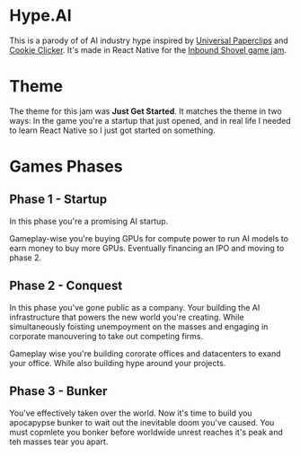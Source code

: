 # Hype.AI

This is a parody of of AI industry hype inspired by [Universal Paperclips](https://www.decisionproblem.com/paperclips/) and [Cookie Clicker](https://orteil.dashnet.org/cookieclicker/). It's made in React Native for the [Inbound Shovel game jam](https://itch.io/jam/shovel-jam-2025).


# Theme

The theme for this jam was **Just Get Started**.  It matches the theme in two ways: In the game you're a startup that just opened, and in real life I needed to learn React Native so I just got started on something.


# Games Phases

## Phase 1 - Startup

In this phase you're a promising AI startup. 

Gameplay-wise you're buying GPUs for compute power to run AI models to earn money to buy more GPUs. Eventually financing an IPO and moving to phase 2.

## Phase 2 - Conquest

In this phase you've gone public as a company. Your building the AI infrastructure that powers the new world you're creating. While simultaneously foisting unempoyment on the masses and engaging in corporate manouvering to take out competing firms.

Gameplay wise you're building cororate offices and datacenters to exand your office. While also building hype around your projects.

## Phase 3 - Bunker

You've effectively taken over the world. Now it's time to build you apocapypse bunker to wait out the inevitable doom you've caused. You must copmlete you bonker before worldwide unrest reaches it's peak and teh masses tear you apart.